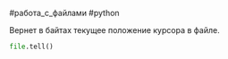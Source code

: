 #работа_с_файлами #python 

Вернет в байтах текущее положение курсора в файле.
```python
file.tell()
```